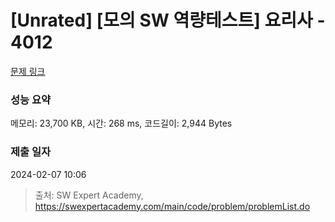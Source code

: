 # [Unrated] [모의 SW 역량테스트] 요리사 - 4012 

[문제 링크](https://swexpertacademy.com/main/code/problem/problemDetail.do?contestProbId=AWIeUtVakTMDFAVH) 

### 성능 요약

메모리: 23,700 KB, 시간: 268 ms, 코드길이: 2,944 Bytes

### 제출 일자

2024-02-07 10:06



> 출처: SW Expert Academy, https://swexpertacademy.com/main/code/problem/problemList.do